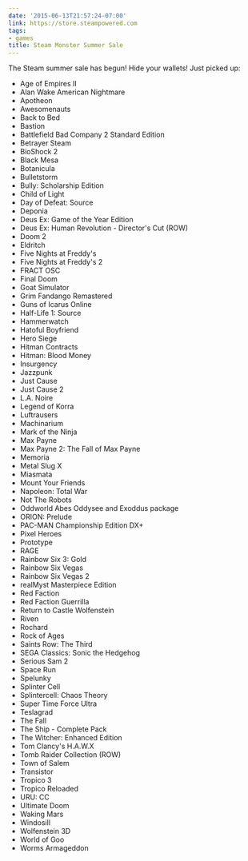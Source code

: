 ```yaml
---
date: '2015-06-13T21:57:24-07:00'
link: https://store.steampowered.com
tags:
- games
title: Steam Monster Summer Sale
---
```


The Steam summer sale has begun! Hide your wallets! Just picked up:

- Age of Empires II
- Alan Wake American Nightmare
- Apotheon
- Awesomenauts
- Back to Bed
- Bastion
- Battlefield Bad Company 2 Standard Edition
- Betrayer Steam
- BioShock 2
- Black Mesa
- Botanicula
- Bulletstorm
- Bully: Scholarship Edition
- Child of Light
- Day of Defeat: Source
- Deponia
- Deus Ex: Game of the Year Edition
- Deus Ex: Human Revolution - Director's Cut (ROW)
- Doom 2
- Eldritch
- Five Nights at Freddy's
- Five Nights at Freddy's 2
- FRACT OSC
- Final Doom
- Goat Simulator
- Grim Fandango Remastered
- Guns of Icarus Online
- Half-Life 1: Source
- Hammerwatch
- Hatoful Boyfriend
- Hero Siege
- Hitman Contracts
- Hitman: Blood Money
- Insurgency
- Jazzpunk
- Just Cause
- Just Cause 2
- L.A. Noire
- Legend of Korra
- Luftrausers
- Machinarium
- Mark of the Ninja
- Max Payne
- Max Payne 2: The Fall of Max Payne
- Memoria
- Metal Slug X
- Miasmata
- Mount Your Friends
- Napoleon: Total War
- Not The Robots
- Oddworld Abes Oddysee and Exoddus package
- ORION: Prelude
- PAC-MAN Championship Edition DX+
- Pixel Heroes
- Prototype
- RAGE
- Rainbow Six 3: Gold
- Rainbow Six Vegas
- Rainbow Six Vegas 2
- realMyst Masterpiece Edition
- Red Faction
- Red Faction Guerrilla
- Return to Castle Wolfenstein
- Riven
- Rochard
- Rock of Ages
- Saints Row: The Third
- SEGA Classics: Sonic the Hedgehog
- Serious Sam 2
- Space Run
- Spelunky
- Splinter Cell
- Splintercell: Chaos Theory
- Super Time Force Ultra
- Teslagrad
- The Fall
- The Ship - Complete Pack
- The Witcher: Enhanced Edition
- Tom Clancy's H.A.W.X
- Tomb Raider Collection (ROW)
- Town of Salem
- Transistor
- Tropico 3
- Tropico Reloaded
- URU: CC
- Ultimate Doom
- Waking Mars
- Windosill
- Wolfenstein 3D
- World of Goo
- Worms Armageddon
